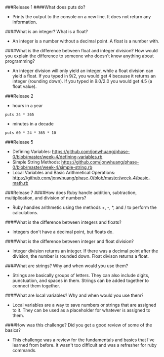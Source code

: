 ###Release 1
####What does puts do?
- Prints the output to the console on a new line. It does not return any information.

####What is an integer? What is a float?
- An integer is a number without a decimal point. A float is a number with.

####What is the difference between float and integer division? How would you explain the difference to someone who doesn't know anything about programming?
- An integer division will only yield an integer, while a float division can yield a float. If you typed in 9/2, you would get 4 because it returns an integer (rounding down). If you typed in 9.0/2.0 you would get 4.5 (a float value).

###Release 2

- hours in a year
```
puts 24 * 365
```

- minutes in a decade
```
puts 60 * 24 * 365 * 10
```

###Release 5
- Defining Variables: https://github.com/jonwhuang/phase-0/blob/master/week-4/defining-variables.rb
- Simple String Methods: https://github.com/jonwhuang/phase-0/blob/master/week-4/simple-string.rb
- Local Variables and Basic Arithmetical Operations: https://github.com/jonwhuang/phase-0/blob/master/week-4/basic-math.rb

###Release 7
####How does Ruby handle addition, subtraction, multiplication, and division of numbers?
- Ruby handles arithmetic using the methods +, -, *, and / to perform the calculations.

####What is the difference between integers and floats?
- Integers don't have a decimal point, but floats do.

####What is the difference between integer and float division?
- Integer division returns an integer. If there was a decimal point after the division, the number is rounded down. Float divison returns a float.

####What are strings? Why and when would you use them?
- Strings are basically groups of letters. They can also include digits, punctuation, and spaces in them. Strings can be added together to connect them together.

####What are local variables? Why and when would you use them?
- Local variables are a way to save numbers or strings that are assigned to it. They can be used as a placeholder for whatever is assigned to them.

####How was this challenge? Did you get a good review of some of the basics?
- This challenge was a review for the fundamentals and basics that I've learned from before. It wasn't too difficult and was a refresher for ruby commands.